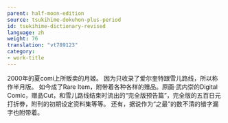 ```yaml
---
parent: half-moon-edition
source: tsukihime-dokuhon-plus-period
id: tsukihime-dictionary-revised
language: zh
weight: 76
translation: "vt789123"
category:
- work-title
---
```


2000年的夏comi上所贩卖的月姬。
因为只收录了爱尔奎特跟雪儿路线，所以称作半月版。
如今成了Rare Item，附带着各种各样的赠品。原画·武内崇的Digital Comic，赠品Cut，和雪儿路线结束时流出的“完全版预告篇”，完全版的五百日元打折劵，附刊的初期设定资料集等等。
还有，据说作为“之最”的数不清的错字漏字也附带着。
